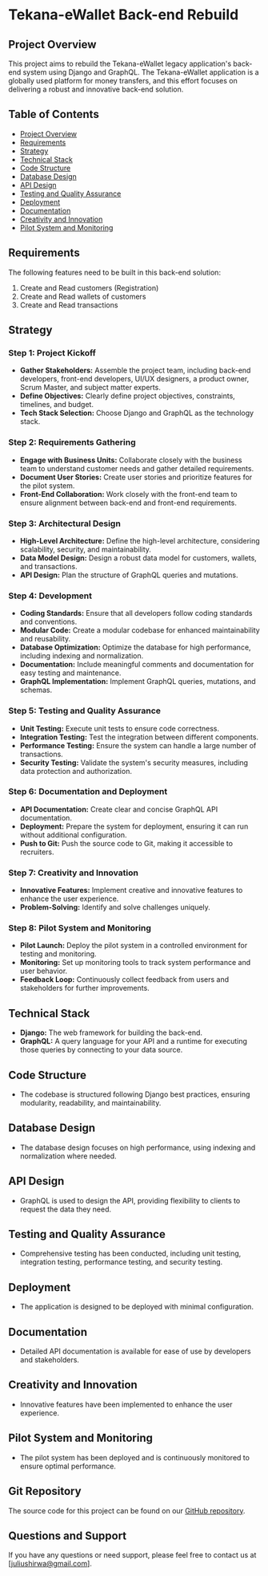 # Tekana-eWallet Back-end Rebuild

## Project Overview

This project aims to rebuild the Tekana-eWallet legacy application's back-end system using Django and GraphQL. The Tekana-eWallet application is a globally used platform for money transfers, and this effort focuses on delivering a robust and innovative back-end solution.

## Table of Contents

- [Project Overview](#project-overview)
- [Requirements](#requirements)
- [Strategy](#strategy)
- [Technical Stack](#technical-stack)
- [Code Structure](#code-structure)
- [Database Design](#database-design)
- [API Design](#api-design)
- [Testing and Quality Assurance](#testing-and-quality-assurance)
- [Deployment](#deployment)
- [Documentation](#documentation)
- [Creativity and Innovation](#creativity-and-innovation)
- [Pilot System and Monitoring](#pilot-system-and-monitoring)

## Requirements

The following features need to be built in this back-end solution:

1. Create and Read customers (Registration)
2. Create and Read wallets of customers
3. Create and Read transactions

## Strategy

### Step 1: Project Kickoff

- **Gather Stakeholders:** Assemble the project team, including back-end developers, front-end developers, UI/UX designers, a product owner, Scrum Master, and subject matter experts.
- **Define Objectives:** Clearly define project objectives, constraints, timelines, and budget.
- **Tech Stack Selection:** Choose Django and GraphQL as the technology stack.

### Step 2: Requirements Gathering

- **Engage with Business Units:** Collaborate closely with the business team to understand customer needs and gather detailed requirements.
- **Document User Stories:** Create user stories and prioritize features for the pilot system.
- **Front-End Collaboration:** Work closely with the front-end team to ensure alignment between back-end and front-end requirements.

### Step 3: Architectural Design

- **High-Level Architecture:** Define the high-level architecture, considering scalability, security, and maintainability.
- **Data Model Design:** Design a robust data model for customers, wallets, and transactions.
- **API Design:** Plan the structure of GraphQL queries and mutations.

### Step 4: Development

- **Coding Standards:** Ensure that all developers follow coding standards and conventions.
- **Modular Code:** Create a modular codebase for enhanced maintainability and reusability.
- **Database Optimization:** Optimize the database for high performance, including indexing and normalization.
- **Documentation:** Include meaningful comments and documentation for easy testing and maintenance.
- **GraphQL Implementation:** Implement GraphQL queries, mutations, and schemas.

### Step 5: Testing and Quality Assurance

- **Unit Testing:** Execute unit tests to ensure code correctness.
- **Integration Testing:** Test the integration between different components.
- **Performance Testing:** Ensure the system can handle a large number of transactions.
- **Security Testing:** Validate the system's security measures, including data protection and authorization.

### Step 6: Documentation and Deployment

- **API Documentation:** Create clear and concise GraphQL API documentation.
- **Deployment:** Prepare the system for deployment, ensuring it can run without additional configuration.
- **Push to Git:** Push the source code to Git, making it accessible to recruiters.

### Step 7: Creativity and Innovation

- **Innovative Features:** Implement creative and innovative features to enhance the user experience.
- **Problem-Solving:** Identify and solve challenges uniquely.

### Step 8: Pilot System and Monitoring

- **Pilot Launch:** Deploy the pilot system in a controlled environment for testing and monitoring.
- **Monitoring:** Set up monitoring tools to track system performance and user behavior.
- **Feedback Loop:** Continuously collect feedback from users and stakeholders for further improvements.

## Technical Stack

- **Django:** The web framework for building the back-end.
- **GraphQL:** A query language for your API and a runtime for executing those queries by connecting to your data source.

## Code Structure

- The codebase is structured following Django best practices, ensuring modularity, readability, and maintainability.

## Database Design

- The database design focuses on high performance, using indexing and normalization where needed.

## API Design

- GraphQL is used to design the API, providing flexibility to clients to request the data they need.

## Testing and Quality Assurance

- Comprehensive testing has been conducted, including unit testing, integration testing, performance testing, and security testing.

## Deployment

- The application is designed to be deployed with minimal configuration.

## Documentation

- Detailed API documentation is available for ease of use by developers and stakeholders.

## Creativity and Innovation

- Innovative features have been implemented to enhance the user experience.

## Pilot System and Monitoring

- The pilot system has been deployed and is continuously monitored to ensure optimal performance.

## Git Repository

The source code for this project can be found on our [GitHub repository](insert_link_here).

## Questions and Support

If you have any questions or need support, please feel free to contact us at [juliushirwa@gmail.com].


